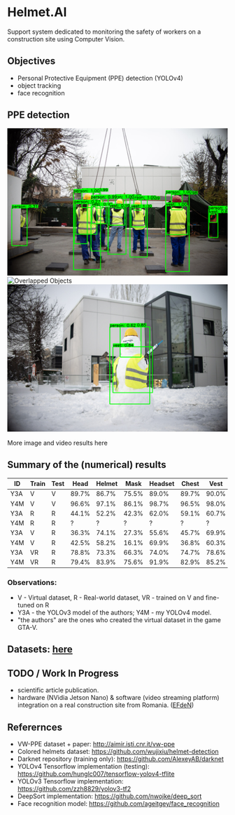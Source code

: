 # Helmet.AI
Support system dedicated to monitoring the safety of workers on a construction site using Computer Vision.

## Objectives
- Personal Protective Equipment (PPE) detection (YOLOv4)
- object tracking
- face recognition


## PPE detection

![Normal Detection - High Scores](https://github.com/cosminacho/Helmet.AI/blob/master/images/image1.png)
![Overlapped Objects](https://github.com/cosminacho/Helmet.AI/blob/master/images/image2.png)
![Weird Results](https://github.com/cosminacho/Helmet.AI/blob/master/images/image3.png)

More image and video results here

## Summary of the (numerical) results

ID | Train | Test | Head | Helmet | Mask | Headset | Chest | Vest | Person | mAP
-- | ----- | ---- | ---- | ------ | ---- | ------- | ----- | ---- | ------ | ---
Y3A | V | V  | 89.7% | 86.7% | 75.5% | 89.0% | 89.7% | 90.0% | 89.7% | 87.2%
Y4M | V | V  | 96.6% | 97.1% | 86.1% | 98.7% | 96.5% | 98.0% | 95.0% | 95.5%
Y3A | R | R  | 44.1% | 52.2% | 42.3% | 62.0% | 59.1% | 60.7% | 80.6% | 57.3%
Y4M | R | R  | ? | ? | ? | ? | ? | ? | ? | ? 
Y3A | V | R  | 36.3% | 74.1% | 27.3% | 55.6% | 45.7% | 69.9% | 76.9% | 55.1%
Y4M | V | R  | 42.5% | 58.2% | 16.1% | 69.9% | 36.8% | 60.3% | 74.6% | 51.2%
Y3A | VR | R | 78.8% | 73.3% | 66.3% | 74.0% | 74.7% | 78.6% | 87.1% | 76.1%
Y4M | VR | R | 79.4% | 83.9% | 75.6% | 91.9% | 82.9% | 85.2% | 87.1% | 83.7%

### Observations:
- V - Virtual dataset, R - Real-world dataset, VR - trained on V and fine-tuned on R
- Y3A - the YOLOv3 model of the authors; Y4M - my YOLOv4 model.
- "the authors" are the ones who created the virtual dataset in the game GTA-V.

## Datasets: [here](https://drive.google.com/drive/folders/1jE9HQJ2Zd7xK5N3gyoleTdzdzQ5n3XcQ?usp=sharing)


## TODO / Work In Progress
- scientific article publication.
- hardware (NVidia Jetson Nano) & software (video streaming platform) integration on a real construction site from Romania. ([EFdeN](https://efden.org/))


## Referernces
- VW-PPE dataset + paper: http://aimir.isti.cnr.it/vw-ppe
- Colored helmets dataset: https://github.com/wujixiu/helmet-detection
- Darknet repository (training only): https://github.com/AlexeyAB/darknet
- YOLOv4 Tensorflow implementation (testing): https://github.com/hunglc007/tensorflow-yolov4-tflite
- YOLOv3 Tensorflow implementation: https://github.com/zzh8829/yolov3-tf2
- DeepSort implementation: https://github.com/nwojke/deep_sort
- Face recognition model: https://github.com/ageitgey/face_recognition
